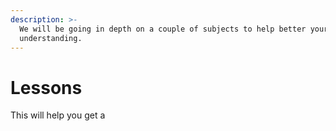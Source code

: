```yaml
---
description: >-
  We will be going in depth on a couple of subjects to help better your
  understanding.
---
```


# Lessons

This will help you get a
